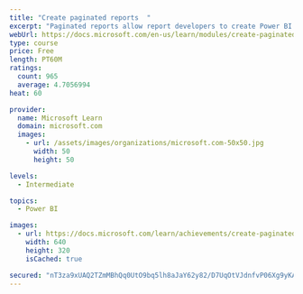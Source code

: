 ```yaml
---
title: "Create paginated reports  "
excerpt: "Paginated reports allow report developers to create Power BI artifacts that have tightly controlled rendering requirements. Paginated reports are ideal for creating sales invoices, receipts, purchase orders, and tabular data. This module will teach you how to create reports, add parameters, and work with tables and charts in paginated reports."
webUrl: https://docs.microsoft.com/en-us/learn/modules/create-paginated-reports-power-bi/
type: course
price: Free
length: PT60M
ratings:
  count: 965
  average: 4.7056994
heat: 60

provider:
  name: Microsoft Learn
  domain: microsoft.com
  images:
    - url: /assets/images/organizations/microsoft.com-50x50.jpg
      width: 50
      height: 50

levels:
  - Intermediate

topics:
  - Power BI

images:
  - url: https://docs.microsoft.com/learn/achievements/create-paginated-reports-power-bi-social.png
    width: 640
    height: 320
    isCached: true

secured: "nT3za9xUAQ2TZmMBhQq0UtO9bq5lh8aJaY62y82/D7UqOtVJdnfvP06Xg9yKAKztoDnVDT/88Iv0yl3OYAqtkjrv3S731NlTdkg0obC6S8c4aoq6DsAucge0vc0FW0VTxilb/a/CC6gsm4q3tr2Z6E6mv87xmytShb6hqlSw6NuNAc21fldtS883QIN7+Bx7nTf9dXNDFKZCSWdkAvnxHHIib1PjdTfIWbJlJbPfiZ5I6p1AeHzegtZCemY6Kmjhlufn6gGGANfsRhlP/kd62l8B7Rg2z93Sk3KhXTIGIJXRVtZhZUEE9Q00JF9o96yf2PZyNnqGNntmOrxuTPN6d7vOhU3/qhMj7t7/fj51LLIQzGL7uSYKXuKmZq4BDpUgLCWsDzpISxM0faWoqztS3BVSkOELNSgSAyqpnpwvJbc=;AuLaY2mxY5kL0AFPdFKWsg=="
---
```


